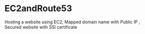# EC2andRoute53
Hosting a website using EC2, Mapped domain name with Public IP , Secured website with SSI certificate
